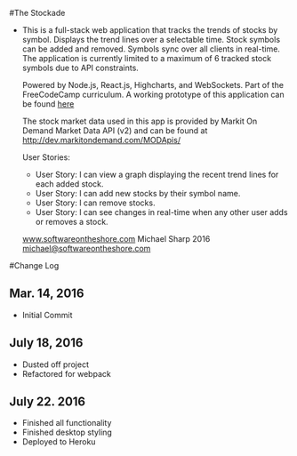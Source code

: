 #The Stockade
  * This is a full-stack web application that tracks the trends of stocks by symbol.
    Displays the trend lines over a selectable time. Stock symbols can be added and removed.
    Symbols sync over all clients in real-time. The application is currently limited to a maximum
    of 6 tracked stock symbols due to API constraints.  

    Powered by Node.js, React.js, Highcharts, and WebSockets. Part of the FreeCodeCamp curriculum.
    A working prototype of this application can be found [here](http://the-stockade.herokuapp.com)  

    The stock market data used in this app is provided by Markit On Demand Market Data API (v2)
    and can be found at http://dev.markitondemand.com/MODApis/  

    User Stories:  
      * User Story: I can view a graph displaying the recent trend lines for each added stock.
      * User Story: I can add new stocks by their symbol name.
      * User Story: I can remove stocks.
      * User Story: I can see changes in real-time when any other user adds or removes a stock.  

    www.softwareontheshore.com
    Michael Sharp 2016
    michael@softwareontheshore.com

#Change Log

## Mar. 14, 2016
  * Initial Commit

## July 18, 2016
  * Dusted off project
  * Refactored for webpack

## July 22. 2016
  * Finished all functionality
  * Finished desktop styling
  * Deployed to Heroku
